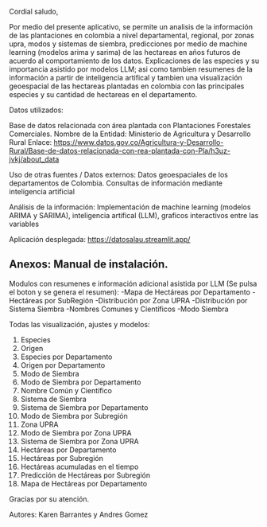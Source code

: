 Cordial saludo,

Por medio del presente aplicativo, se permite un analisis de la información de las plantaciones en colombia a nivel departamental, regional, por zonas upra, modos y sistemas de siembra, predicciones por medio de machine learning (modelos arima y sarima) de las hectareas en años futuros de acuerdo al comportamiento de los datos. Explicaciones de las especies y su importancia asistido por modelos LLM; asi como tambien resumenes de la información a partir de inteligencia artifical y tambien una visualización geoespacial de las hectareas plantadas en colombia con las principales especies y su cantidad de hectareas en el departamento.


Datos utilizados:

Base de datos relacionada con área plantada con Plantaciones Forestales Comerciales.
Nombre de la Entidad:	Ministerio de Agricultura y Desarrollo Rural
Enlace:
https://www.datos.gov.co/Agricultura-y-Desarrollo-Rural/Base-de-datos-relacionada-con-rea-plantada-con-Pla/h3uz-jvkj/about_data

Uso de otras fuentes / Datos externos: Datos geoespaciales de los departamentos de Colombia.
 Consultas de información mediante inteligencia artificial

Análisis de la información: Implementación de machine learning (modelos ARIMA y SARIMA), inteligencia artifical (LLM), graficos interactivos entre las variables



Aplicación desplegada:
https://datosalau.streamlit.app/

Anexos: Manual de instalación.
----
Modulos con resumenes e información adicional asistida por LLM (Se pulsa el boton y se genera el resumen):
-Mapa de Hectáreas por Departamento
-Hectáreas por SubRegión
-Distribución por Zona UPRA
-Distribución por Sistema Siembra
-Nombres Comunes y Científicos
-Modo Siembra


Todas las visualización, ajustes y modelos:
1) Especies
2) Origen
3) Especies por Departamento
4) Origen por Departamento
5) Modo de Siembra
6) Modo de Siembra por Departamento
7) Nombre Común y Científico
8) Sistema de Siembra
9) Sistema de Siembra por Departamento
10) Modo de Siembra por Subregión
11) Zona UPRA
12) Modo de Siembra por Zona UPRA
13) Sistema de Siembra por Zona UPRA
14) Hectáreas por Departamento
15) Hectáreas por Subregión
16) Hectáreas acumuladas en el tiempo
17) Predicción de Hectáreas por Subregión
18) Mapa de Hectáreas por Departamento

Gracias por su atención.

Autores:
Karen Barrantes y Andres Gomez
